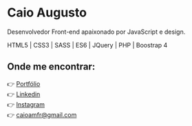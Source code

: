 # Caio Augusto

Desenvolvedor Front-end apaixonado por JavaScript e design.

HTML5 | CSS3 | SASS | ES6 | JQuery | PHP | Boostrap 4 


## Onde me encontrar:
👉 [Portfólio](https://caiohtml.com)  <br>
👉 [Linkedin](https://www.linkedin.com/in/caio-augustoo/) <br>
👉 [Instagram](https://www.instagram.com/caio.skt2k/) <br>
👉 caioamfr@gmail.com
